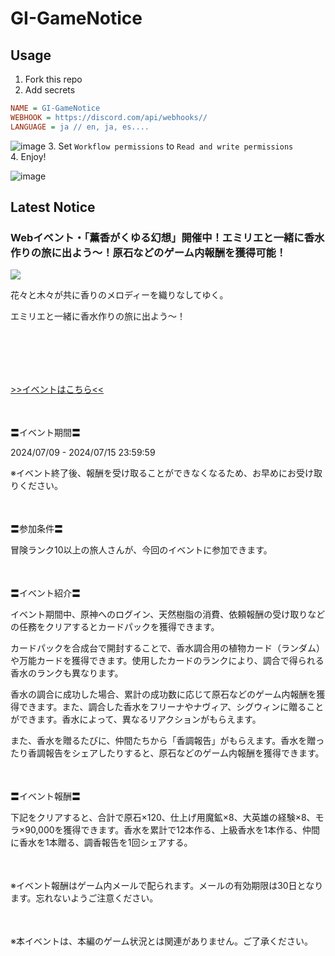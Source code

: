 # GI-GameNotice

## Usage
1. Fork this repo
2. Add secrets
```ini
NAME = GI-GameNotice
WEBHOOK = https://discord.com/api/webhooks//
LANGUAGE = ja // en, ja, es....
```
![image](https://github.com/c2t-r/GI-GameNotice/assets/80561604/63d8a4f2-9ec2-49d7-a637-44d728b2f945)
3. Set `Workflow permissions` to `Read and write permissions`  
4. Enjoy!

![image](https://github.com/c2t-r/GI-GameNotice/assets/80561604/24ec6182-cd99-4969-ab59-1d65c886077a)

## Latest Notice
<start>

### Webイベント・「薫香がくゆる幻想」開催中！エミリエと一緒に香水作りの旅に出よう～！原石などのゲーム内報酬を獲得可能！
<img src="https://sdk.hoyoverse.com/upload/ann/2024/07/08/9a519b2fa60dac587d5d5617ade092a1_7266920574547854485.jpg">
<p style="white-space: pre-wrap;">花々と木々が共に香りのメロディーを織りなしてゆく。</p><p style="white-space: pre-wrap;">エミリエと一緒に香水作りの旅に出よう～！</p><p style="white-space: pre-wrap; min-height: 1.5em;"></p><p style="white-space: pre-wrap;">

[>>イベントはこちら<<](https://act.hoyoverse.com/ys/event/e20240710perfume-f65h6y/index.html?game_biz=hk4e_global&sign_type=2&auth_appid=e20240710perfume&authkey_ver=1&utm_source=ingame&utm_medium=notice)
</p><p style="white-space: pre-wrap; min-height: 1.5em;"></p><p style="white-space: pre-wrap;">〓イベント期間〓</p><p style="white-space: pre-wrap;">2024/07/09 - <t class="t_gl">2024/07/15 23:59:59</t></p><p style="white-space: pre-wrap;">※イベント終了後、報酬を受け取ることができなくなるため、お早めにお受け取りください。</p><p style="white-space: pre-wrap; min-height: 1.5em;"></p><p style="white-space: pre-wrap;">〓参加条件〓</p><p style="white-space: pre-wrap;">冒険ランク10以上の旅人さんが、今回のイベントに参加できます。</p><p style="white-space: pre-wrap; min-height: 1.5em;"></p><p style="white-space: pre-wrap;">〓イベント紹介〓</p><p style="white-space: pre-wrap;">イベント期間中、原神へのログイン、天然樹脂の消費、依頼報酬の受け取りなどの任務をクリアするとカードパックを獲得できます。</p><p style="white-space: pre-wrap;">カードパックを合成台で開封することで、香水調合用の植物カード（ランダム）や万能カードを獲得できます。使用したカードのランクにより、調合で得られる香水のランクも異なります。</p><p style="white-space: pre-wrap;">香水の調合に成功した場合、累計の成功数に応じて原石などのゲーム内報酬を獲得できます。また、調合した香水をフリーナやナヴィア、シグウィンに贈ることができます。香水によって、異なるリアクションがもらえます。</p><p style="white-space: pre-wrap;">また、香水を贈るたびに、仲間たちから「香調報告」がもらえます。香水を贈ったり香調報告をシェアしたりすると、原石などのゲーム内報酬を獲得できます。</p><p style="white-space: pre-wrap; min-height: 1.5em;"></p><p style="white-space: pre-wrap;">〓イベント報酬〓</p><p style="white-space: pre-wrap;">下記をクリアすると、合計で原石×120、仕上げ用魔鉱×8、大英雄の経験×8、モラ×90,000を獲得できます。香水を累計で12本作る、上級香水を1本作る、仲間に香水を1本贈る、調香報告を1回シェアする。</p><p style="white-space: pre-wrap; min-height: 1.5em;"></p><p style="white-space: pre-wrap;">※イベント報酬はゲーム内メールで配られます。メールの有効期限は30日となります。忘れないようご注意ください。</p><p style="white-space: pre-wrap; min-height: 1.5em;"></p><p style="white-space: pre-wrap;">※本イベントは、本編のゲーム状況とは関連がありません。ご了承ください。</p><p style="white-space: pre-wrap; min-height: 1.5em;"></p>

<end>
